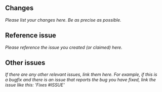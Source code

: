 ## Changes

*Please list your changes here. Be as precise as possible.*

## Reference issue

*Please reference the issue you created (or claimed) here.*

## Other issues

*If there are any other relevant issues, link them here. For example, if this is a bugfix and there is an issue that reports the bug you have fixed,
link the issue like this: 'Fixes #ISSUE'*